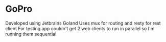 # GoPro

Developed using Jetbrains Goland
Uses mux for routing and resty for rest client
For testing app couldn't get 2 web clients to run in parallel so I'm running them sequential
